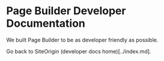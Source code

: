 # Page Builder Developer Documentation

We built Page Builder to be as developer friendly as possible.

Go back to SiteOrigin (developer docs home)[../index.md].
